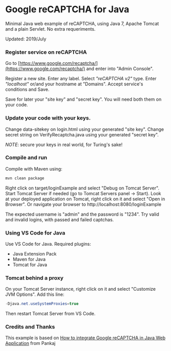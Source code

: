 # Google reCAPTCHA for Java

Minimal Java web example of reCAPTCHA, using Java 7, Apache Tomcat and a plain Servlet. No extra requeriments.

Updated: 2019/July

### Register service on reCAPTCHA

Go to [https://www.google.com/recaptcha/](https://www.google.com/recaptcha/) and enter into "Admin Console".

Register a new site. Enter any label. Select *"reCAPTCHA v2"* type. Enter *"localhost"* or/and your hostname at "Domains". Accept service's conditions and Save.

Save for later your "site key" and "secret key". You will need both them on your code.

### Update your code with your keys.

Change data-sitekey on login.html using your generated "site key".
Change secret string on VerifyRecaptcha.java using your generated "secret key".

*NOTE*: secure your keys in real world, for Turing's sake!

### Compile and run

Compile with Maven using:

```sh
mvn clean package
```

Right click on target/loginExample and select "Debug on Tomcat Server". Start Tomcat Server if needed (go to Tomcat Servers panel -> Start). 
Look at your deployed application on Tomcat, right click on it and select "Open in Browser". Or navigate your browser to http://localhost:8080/loginExample

The expected username is "admin" and the password is "1234". Try valid and invalid logins, with passed and failed captchas.

### Using VS Code for Java

Use VS Code for Java. Required plugins:
* Java Extension Pack
* Maven for Java
* Tomcat for Java

### Tomcat behind a proxy

On your Tomcat Server instance, right click on it and select "Customize JVM Options". Add this line:

```java
-Djava.net.useSystemProxies=true
```

Then restart Tomcat Server from VS Code.

### Credits and Thanks

This example is based on [How to integrate Google reCAPTCHA in Java Web Application](https://www.journaldev.com/7133/how-to-integrate-google-recaptcha-in-java-web-application) from Pankaj